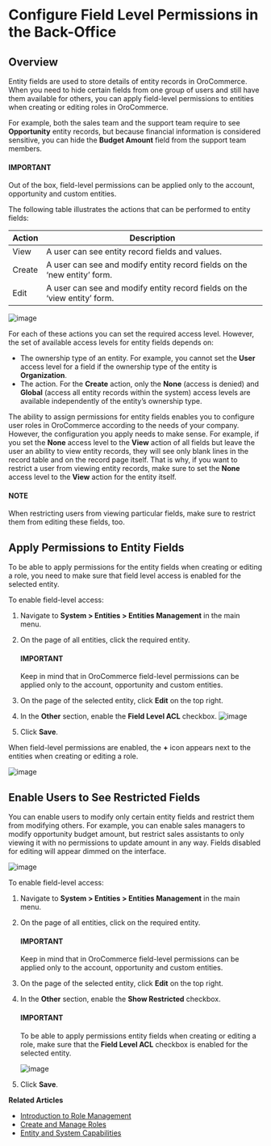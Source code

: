 <a id="user-guide-user-management-permissions-roles-field-level-acl"></a>

# Configure Field Level Permissions in the Back-Office

## Overview

Entity fields are used to store details of entity records in OroCommerce. When you need to hide certain fields from one group of users and still have them available for others, you can apply field-level permissions to entities when creating or editing roles in OroCommerce.

For example, both the sales team and the support team require to see **Opportunity** entity records, but because financial information is considered sensitive, you can hide the **Budget Amount** field from the support team members.

#### IMPORTANT
Out of the box, field-level permissions can be applied only to the account, opportunity and custom entities.

The following table illustrates the actions that can be performed to entity fields:

| Action   | Description                                                               |
|----------|---------------------------------------------------------------------------|
| View     | A user can see entity record fields and values.                           |
| Create   | A user can see and modify entity record fields on the ‘new entity’ form.  |
| Edit     | A user can see and modify entity record fields on the ‘view entity’ form. |
![image](user/img/system/user_management/roles_permissions_fields_general_ex.png)

For each of these actions you can set the required access level. However, the set of available access levels for entity fields depends on:

* The ownership type of an entity. For example, you cannot set the **User** access level for a field if the ownership type of the entity is **Organization**.
* The action. For the **Create** action, only the **None** (access is denied) and **Global** (access all entity records within the system) access levels are available independently of the entity’s ownership type.

The ability to assign permissions for entity fields enables you to configure user roles in OroCommerce according to the needs of your company. However, the configuration you apply needs to make sense. For example, if you set the **None** access level to the **View** action of all fields but leave the user an ability to view entity records, they will see only blank lines in the record table and on the record page itself. That is why, if you want to restrict a user from viewing entity records, make sure to set the **None** access level to the **View** action for the entity itself.

#### NOTE
When restricting users from viewing particular fields, make sure to restrict them from editing these fields, too.

<a id="user-guide-user-management-permissions-roles-apply-field-level-acl"></a>

## Apply Permissions to Entity Fields

To be able to apply permissions for the entity fields when creating or editing a role, you need to make sure that field level access is enabled for the selected entity.

To enable field-level access:

1. Navigate to **System > Entities > Entities Management** in the main menu.
2. On the page of all entities, click the required entity.

   #### IMPORTANT
   Keep in mind that in OroCommerce field-level permissions can be applied only to the account, opportunity and custom entities.
3. On the page of the selected entity, click **Edit** on the top right.
4. In the **Other** section, enable the **Field Level ACL** checkbox.
   ![image](user/img/system/user_management/access_field_level_acl_enable.png)
5. Click **Save**.

When field-level permissions are enabled, the **+** icon appears next to the entities when creating or editing a role.

![image](user/img/system/user_management/enable_field_acl.png)

<a id="user-guide-user-management-permissions-roles-field-level-acl-enable-user"></a>

## Enable Users to See Restricted Fields

You can enable users to modify only certain entity fields and restrict them from modifying others. For example, you can enable sales managers to modify opportunity budget amount, but restrict sales assistants to only viewing it with no permissions to update amount in any way. Fields disabled for editing will appear dimmed on the interface.

![image](user/img/system/user_management/opportunity_greyed-status.png)

To enable field-level access:

1. Navigate to **System > Entities > Entities Management** in the main menu.
2. On the page of all entities, click on the required entity.

   #### IMPORTANT
   Keep in mind that in OroCommerce field-level permissions can be applied only to the account, opportunity and custom entities.
3. On the page of the selected entity, click **Edit** on the top right.
4. In the **Other** section, enable the **Show Restricted** checkbox.

   #### IMPORTANT
   To be able to apply permissions entity fields when creating or editing a role, make sure that the **Field Level ACL** checkbox is enabled for the selected entity.

   ![image](user/img/system/user_management/access_field_level_acl_showrestricted.png)
5. Click **Save**.

**Related Articles**

* [Introduction to Role Management](index.md#user-guide-user-management-permissions-roles)
* [Create and Manage Roles](create-manage-roles.md#user-guide-user-management-permissions-roles-actions)
* [Entity and System Capabilities](admin-capabilities.md#admin-capabilities)
